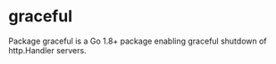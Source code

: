 # graceful
Package graceful is a Go 1.8+ package enabling graceful shutdown of http.Handler servers.
